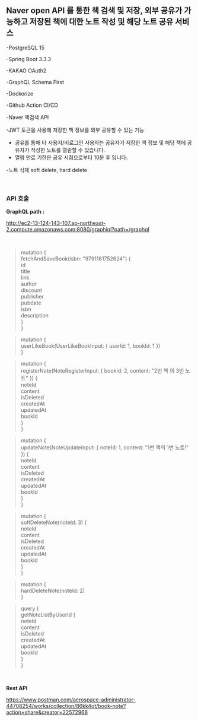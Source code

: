 ## Naver open API 를 통한 책 검색 및 저장, 외부 공유가 가능하고 저장된 책에 대한 노트 작성 및 해당 노트 공유 서비스

-PostgreSQL 15

-Spring Boot 3.3.3

-KAKAO OAuth2

-GraphQL Schema First 

-Dockerize

-Github Action CI/CD

-Naver 책검색 API

-JWT 토큰을 사용해 저장한 책 정보를 외부 공유할 수 있는 기능
- 공유를 통해 타 사용자/비로그인 사용자는 공유자가 저장한 책 정보 및 해당 책에 공유자가 작성한 노트를 열람할 수 있습니다.
- 열람 만료 기한은 공유 시점으로부터 10분 후 입니다.

-노트 삭제 soft delete, hard delete 

<br>


### API 호출

**GraphQL path :**

http://ec2-13-124-143-107.ap-northeast-2.compute.amazonaws.com:8080/graphiql?path=/graphql

<br>


> mutation {  
>   fetchAndSaveBook(isbn: "9791161752624") {  
>     id  
>     title  
>     link  
>     author  
>     discount  
>     publisher  
>     pubdate  
>     isbn  
>     description  
>   }  
> }  

> mutation {  
>   userLikeBook(UserLikeBookInput: { userId: 1, bookId: 1 })  
> }  

> mutation {  
>   registerNote(NoteRegisterInput: { bookId: 2, content: "2번 책 의 3번 노트" }) {  
>     noteId  
>     content  
>     isDeleted  
>     createdAt  
>     updatedAt  
>     bookId  
>   }  
> }  

> mutation {  
>   updateNote(NoteUpdateInput: { noteId: 1, content: "1번 책의 1번 노트!" }) {  
>     noteId  
>     content  
>     isDeleted  
>     createdAt  
>     updatedAt  
>     bookId  
>   }  
> }  

> mutation {  
>   softDeleteNote(noteId: 3) {  
>     noteId  
>     content  
>     isDeleted  
>     createdAt  
>     updatedAt  
>     bookId  
>   }  
> }  

> mutation {  
>   hardDeleteNote(noteId: 2)  
> }  

> query {  
>   getNoteListByUserId {  
>     noteId  
>     content  
>     isDeleted  
>     createdAt  
>     updatedAt  
>     bookId  
>   }  
> }

<br>

**Rest API**

https://www.postman.com/aerospace-administrator-44708254/works/collection/86kk4ot/book-note?action=share&creator=22572966
